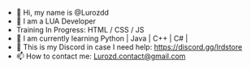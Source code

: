 - 👋 Hi, my name is @Lurozdd
- 👀 I am a LUA Developer
- Training In Progress: HTML / CSS / JS
- 🌱 I am currently learning Python | Java | C++ | C# |
- 💞️ This is my Discord in case I need help: https://discord.gg/lrdstore
- 📫 How to contact me: Lurozd.contact@gmail.com

